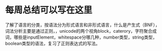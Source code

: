 # 每周总结可以写在这里
了解了语言的分类，按语法分为形式语言和非形式语言，什么是产生式（BNF），词法分析主要是通过正则，，unicode的两个视角block，caterory，字符聚合成词，哪些是inputElement，whitespace分哪几种，number类型，string类型，boolean类型的语法，复习了正则表达式的写法。